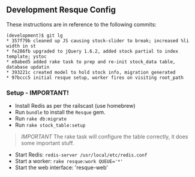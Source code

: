 ## Development Resque Config

These instructions are in reference to the following commits:

    (development)$ git lg
    * 357f79b cleaned up JS causing stock-slider to break; increased %li width in st
    * fe286fb upgraded to jQuery 1.6.2, added stock partial to index template; ystoc
    * e0abed5 added rake task to prep and re-init stock_data table, database updatin
    * 393221c created model to hold stock info, migration generated
    * 97bccc5 initial resque setup, worker fires on visiting root_path

### Setup - IMPORTANT!

* Install Redis as per the railscast (use homebrew)
* Run `bundle` to install the `Resque` gem.
* Run `rake db:migrate`
* Run `rake stock_table:setup`

> *IMPORTANT*
> The rake task will configure the table correctly, it does some important stuff.

* Start Redis: `redis-server /usr/local/etc/redis.conf`
* Start a worker: `rake resque:work QUEUE='*'`
* Start the web interface: 'resque-web'
